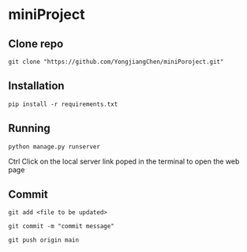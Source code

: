 # miniProject

## Clone repo
```shell
git clone "https://github.com/YongjiangChen/miniPoroject.git"
```
## Installation

```shell
pip install -r requirements.txt
```

## Running

```shell
python manage.py runserver
```
Ctrl Click on the local server link poped in the terminal to open the web page

## Commit
```shell
git add <file to be updated>
```
```shell
git commit -m "commit message"
```
```shell
git push origin main
```
